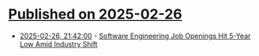 # [Published on 2025-02-26](index.md)

* [2025-02-26, 21:42:00](https://soylentnews.org/article.pl?sid=25/02/25/0655200&from=rss) - [Software Engineering Job Openings Hit 5-Year Low Amid Industry Shift](https://soylentnews.org/article.pl?sid=25/02/25/0655200&from=rss)
